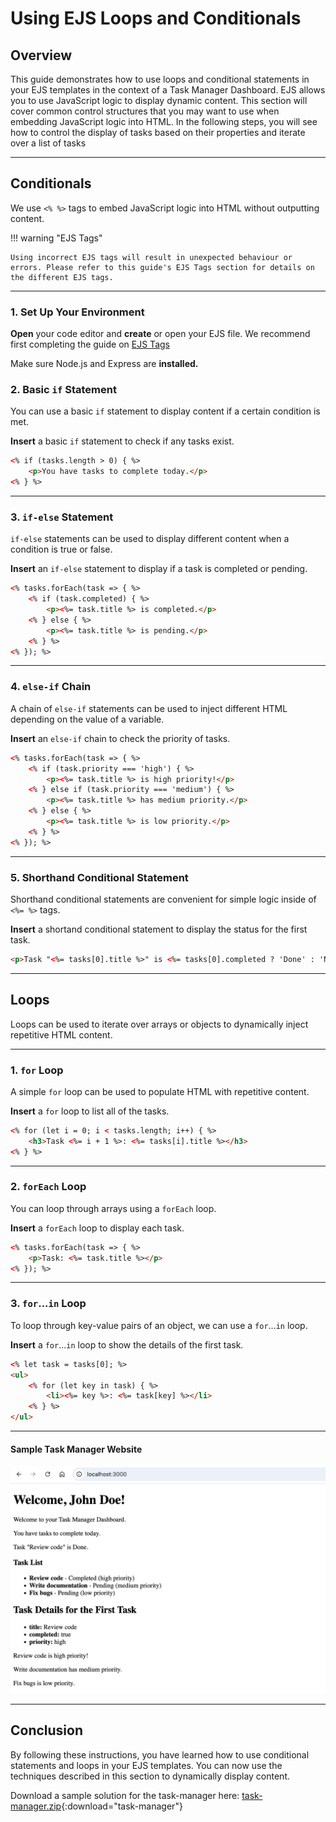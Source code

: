 # Using EJS Loops and Conditionals

## Overview

This guide demonstrates how to use loops and conditional statements in your EJS templates in the context of a Task Manager Dashboard. EJS allows you to use JavaScript logic to display dynamic content. This section will cover common control structures that you may want to use when embedding JavaScript logic into HTML. In the following steps, you will see how to control the display of tasks based on their properties and iterate over a list of tasks

---

## Conditionals

We use `<% %>` tags to embed JavaScript logic into HTML without outputting content.

!!! warning "EJS Tags"

    Using incorrect EJS tags will result in unexpected behaviour or errors. Please refer to this guide's EJS Tags section for details on the different EJS tags.

---

### 1. Set Up Your Environment

**Open** your code editor and **create** or open your EJS file. We recommend first completing the guide on [EJS Tags](ejs_tags.md)

Make sure Node.js and Express are **installed.**

### 2. Basic `if` Statement

You can use a basic `if` statement to display content if a certain condition is met. 

**Insert** a basic `if` statement to check if any tasks exist.

```html
<% if (tasks.length > 0) { %>
    <p>You have tasks to complete today.</p>
<% } %>
```

---

### 3. `if-else` Statement

`if-else` statements can be used to display different content when a condition is true or false.

**Insert** an `if-else` statement to display if a task is completed or pending.

```html
<% tasks.forEach(task => { %>
    <% if (task.completed) { %>
        <p><%= task.title %> is completed.</p>
    <% } else { %>
        <p><%= task.title %> is pending.</p>
    <% } %>
<% }); %>
```

---

### 4. `else-if` Chain

A chain of `else-if` statements can be used to inject different HTML depending on the value of a variable.

**Insert** an `else-if` chain to check the priority of tasks.

```html
<% tasks.forEach(task => { %>
    <% if (task.priority === 'high') { %>
        <p><%= task.title %> is high priority!</p>
    <% } else if (task.priority === 'medium') { %>
        <p><%= task.title %> has medium priority.</p>
    <% } else { %>
        <p><%= task.title %> is low priority.</p>
    <% } %>
<% }); %>
```

---

### 5. Shorthand Conditional Statement

Shorthand conditional statements are convenient for simple logic inside of `<%= %>` tags.

**Insert** a shortand conditional statement to display the status for the first task.

```html
<p>Task "<%= tasks[0].title %>" is <%= tasks[0].completed ? 'Done' : 'Not Done' %>.</p>
```

---

## Loops

Loops can be used to iterate over arrays or objects to dynamically inject repetitive HTML content.

---

### 1. `for` Loop

A simple `for` loop can be used to populate HTML with repetitive content.

**Insert** a `for` loop to list all of the tasks.

```html
<% for (let i = 0; i < tasks.length; i++) { %>
    <h3>Task <%= i + 1 %>: <%= tasks[i].title %></h3>
<% } %>
```

---

### 2. `forEach` Loop

You can loop through arrays using a `forEach` loop.

**Insert** a `forEach` loop to display each task.

```html
<% tasks.forEach(task => { %>
    <p>Task: <%= task.title %></p>
<% }); %>
```

---

### 3. `for`...`in` Loop

To loop through key-value pairs of an object, we can use a `for`...`in` loop.

**Insert** a `for`...`in` loop to show the details of the first task.

```html
<% let task = tasks[0]; %>
<ul>
    <% for (let key in task) { %>
        <li><%= key %>: <%= task[key] %></li>
    <% } %>
</ul>
```

---

#### Sample Task Manager Website

![sample task manager website screenshot](./images/taskManager.png "This image shows a sample task manager website")


---

## Conclusion

By following these instructions, you have learned how to use conditional statements and loops in your EJS templates. You can now use the techniques described in this section to dynamically display content.

Download a sample solution for the task-manager here: [task-manager.zip](./assets/task-manager.zip){:download="task-manager"}